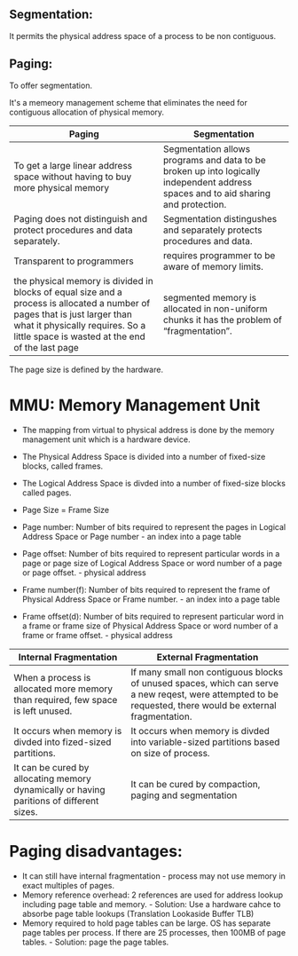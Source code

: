 ## Segmentation: 
It permits the physical address space of a process to be non contiguous. 

## Paging: 
To offer segmentation.

It's a memeory management scheme that eliminates the need for contiguous allocation of physical memory. 

Paging | Segmentation
--- | ---
To get a large linear address space without having to buy more physical memory | Segmentation allows programs and data to be broken up into logically independent address spaces and to aid sharing and protection. 
Paging does not distinguish and protect procedures and data separately. | Segmentation distingushes and separately protects procedures and data. 
Transparent to programmers | requires programmer to be aware of memory limits.
the physical memory is divided in blocks of equal size and a process is allocated a number of pages that is just larger than what it physically requires. So a little space is wasted at the end of the last page | segmented memory is allocated in non-uniform chunks it has the problem of “fragmentation”. 

The page size is defined by the hardware. 

# MMU: Memory Management Unit

* The mapping from virtual to physical address is done by the memory management unit which is a hardware device. 
* The Physical Address Space is divided into a number of fixed-size blocks, called frames. 
* The Logical Address Space is divded into a number of fixed-size blocks called pages. 
* Page Size = Frame Size


* Page number: Number of bits required to represent the pages in Logical Address Space or Page number - an index into a page table
* Page offset: Number of bits required to represent particular words in a page or page size of Logical Address Space or word number of a page or page offset. - physical address 
* Frame number(f): Number of bits required to represent the frame of Physical Address Space or Frame number. - an index into a page table
* Frame offset(d): Number of bits required to represent particular word in a frame or frame size of Physical Address Space or word number of a frame or frame offset. - physical address

Internal Fragmentation | External Fragmentation
--- | ---
When a process is allocated more memory than required, few space is left unused. | If many small non contiguous blocks of unused spaces, which can serve a new reqest, were attempted to be requested, there would be external fragmentation.
It occurs when memory is divded into fized-sized partitions. | It occurs when memory is divded into variable-sized partitions based on size of process. 
It can be cured by allocating memory dynamically or having paritions of different sizes. | It can be cured by compaction, paging and segmentation

# Paging disadvantages:

* It can still have internal fragmentation - process may not use memory in exact multiples of pages. 
* Memory reference overhead: 2 references are used for address lookup including page table and memory.  - Solution: Use a hardware cahce to absorbe page table lookups (Translation Lookaside Buffer TLB)
* Memory required to hold page tables can be large. OS has separate page tables per process. If there are 25 processes, then 100MB of page tables. - Solution: page the page tables.
